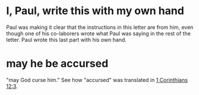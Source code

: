 # I, Paul, write this with my own hand

Paul was making it clear that the instructions in this letter are from him, even though one of his co-laborers wrote what Paul was saying in the rest of the letter. Paul wrote this last part with his own hand.

# may he be accursed

"may God curse him." See how "accursed" was translated in [1 Corinthians 12:3](../12/01.md).